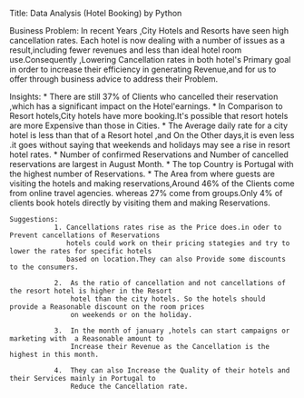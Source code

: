 Title:
     Data Analysis (Hotel Booking) by Python
     
     
 Business Problem:
                  In recent Years ,City Hotels and Resorts have seen high cancellation rates. Each hotel is 
                  now dealing with a number of issues as a result,including fewer revenues and less than 
                  ideal hotel room use.Consequently ,Lowering Cancellation rates in both hotel's Primary goal 
                  in order to increase their efficiency in generating Revenue,and for us to offer through 
                  business advice to address their Problem.
                  
                  
 
Insights:
         * There are still 37% of Clients who cancelled their reservation ,which has a significant impact 
            on the Hotel'earnings.
         * In Comparison to Resort hotels,City hotels have more booking.It's possible that resort hotels 
            are more Expensive than those in Cities.
         *  The Average daily rate for a city hotel is less than that of a Resort hotel ,and On the Other days,it
            is even less .it goes without saying that weekends and holidays may see a rise in resort hotel rates.
         *  Number of confirmed Reservations and Number of cancelled reservations are largest in August Month.
         *  The top Country is Portugal with the highest number of Reservations.
         *  The Area from where guests are visiting the hotels and making reservations,Around 46% of the Clients 
            come from online travel agencies. whereas 27% come from groups.Only 4% of clients book hotels directly by visiting them 
            and making Reservations.
            
            
            
    Suggestions:
               1. Cancellations rates rise as the Price does.in oder to Prevent cancellations of Reservations 
                  hotels could work on their pricing stategies and try to lower the rates for specific hotels
                  based on location.They can also Provide some discounts to the consumers.
                  
               2.  As the ratio of cancellation and not cancellations of the resort hotel is higher in the Resort 
                   hotel than the city hotels. So the hotels should provide a Reasonable discount on the room prices 
                   on weekends or on the holiday.
                 
               3.  In the month of january ,hotels can start campaigns or marketing with  a Reasonable amount to 
                   Increase their Revenue as the Cancellation is the highest in this month.
                   
               4.  They can also Increase the Quality of their hotels and their Services mainly in Portugal to 
                   Reduce the Cancellation rate.
         
                   
